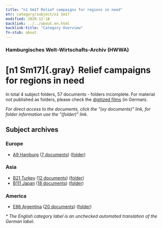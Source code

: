 ```yaml
---
title: "n1 Sm17 Relief campaigns for regions in need"
etr: category/subject/n1 Sm17
modified: 2020-12-18
backlink: ../../about.en.html
backlink-title: "Category Overview"
fn-stub: about
---
```


### Hamburgisches Welt-Wirtschafts-Archiv (HWWA)
# [n1 Sm17]{.gray}&#8201; Relief campaigns for regions in need&#160; 





In total 4 subject folders, 57 documents - folders incomplete.
For material not published as folders, please check the [digitized films](/film/h1_sh) (in German).

_For direct access to the documents, click the "(xy documents)" link, for folder information use the "(folder)" link._

## Subject archives



### Europe

- [A9 Hamburg](../../../geo/about.en.html#A9) (<a href="https://dfg-viewer.de/show/?tx_dlf[id]=https://pm20.zbw.eu/mets/sh/1409xx/140905/1449xx/144950/public.mets.en.xml" target="_blank">7 documents</a>) ([folder](http://purl.org/pressemappe20/folder/sh/140905,144950))

### Asia

- [B21 Turkey](../../../geo/about.en.html#B21) (<a href="https://dfg-viewer.de/show/?tx_dlf[id]=https://pm20.zbw.eu/mets/sh/1411xx/141111/1449xx/144950/public.mets.en.xml" target="_blank">12 documents</a>) ([folder](http://purl.org/pressemappe20/folder/sh/141111,144950))
- [B111 Japan](../../../geo/about.en.html#B111) (<a href="https://dfg-viewer.de/show/?tx_dlf[id]=https://pm20.zbw.eu/mets/sh/1412xx/141272/1449xx/144950/public.mets.en.xml" target="_blank">18 documents</a>) ([folder](http://purl.org/pressemappe20/folder/sh/141272,144950))

### America

- [E86 Argentina](../../../geo/about.en.html#E86) (<a href="https://dfg-viewer.de/show/?tx_dlf[id]=https://pm20.zbw.eu/mets/sh/1416xx/141692/1449xx/144950/public.mets.en.xml" target="_blank">20 documents</a>) ([folder](http://purl.org/pressemappe20/folder/sh/141692,144950))


_* The English category label is an unchecked automated translation of the German label._

